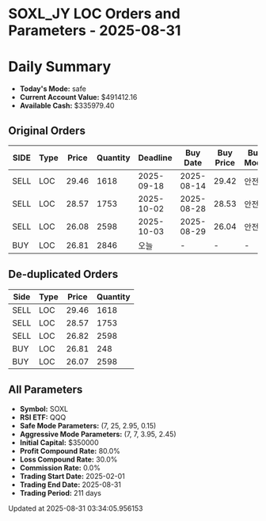 # SOXL_JY LOC Orders and Parameters - 2025-08-31

# Daily Summary

- **Today's Mode:** safe
- **Current Account Value:** $491412.16
- **Available Cash:** $335979.40

## Original Orders

| SIDE | Type | Price | Quantity | Deadline | Buy Date | Buy Price | Buy Mode |
|------|------|-------|----------|----------|----------|-----------|----------|
| SELL | LOC | 29.46 | 1618 | 2025-09-18 | 2025-08-14 | 29.42 | 안전 |
| SELL | LOC | 28.57 | 1753 | 2025-10-02 | 2025-08-28 | 28.53 | 안전 |
| SELL | LOC | 26.08 | 2598 | 2025-10-03 | 2025-08-29 | 26.04 | 안전 |
| BUY | LOC | 26.81 | 2846 | 오늘 | - | - | - |

## De-duplicated Orders

| Side | Type | Price | Quantity |
|------|------|-------|----------|
| SELL | LOC | 29.46 | 1618 |
| SELL | LOC | 28.57 | 1753 |
| SELL | LOC | 26.82 | 2598 |
| BUY | LOC | 26.81 | 248 |
| BUY | LOC | 26.07 | 2598 |

## All Parameters

- **Symbol:** SOXL
- **RSI ETF:** QQQ
- **Safe Mode Parameters:** (7, 25, 2.95, 0.15)
- **Aggressive Mode Parameters:** (7, 7, 3.95, 2.45)
- **Initial Capital:** $350000
- **Profit Compound Rate:** 80.0%
- **Loss Compound Rate:** 30.0%
- **Commission Rate:** 0.0%
- **Trading Start Date:** 2025-02-01
- **Trading End Date:** 2025-08-31
- **Trading Period:** 211 days

Updated at 2025-08-31 03:34:05.956153
